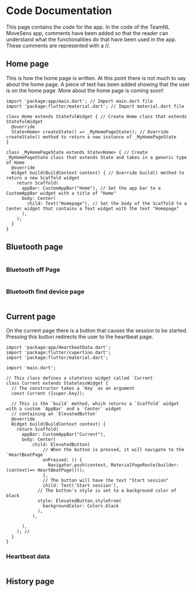 # Code Documentation
This page contains the code for the app. In the code of the TeamNL MoveSens app, comments have been added so that the reader can understand what the functionalities do that have been used in the app. These comments are represented with a //. 

## Home page
This is how the home page is written. At this point there is not much to say about the home page. A piece of text has been added showing that the user is on the home page. More about the home page is coming soon!

```
import 'package:app/main.dart'; // Import main.dart file
import 'package:flutter/material.dart'; // Import material.dart file

class Home extends StatefulWidget { // Create Home class that extends StatefulWidget
  @override
  State<Home> createState() => _MyHomePageState(); // Override createState() method to return a new instance of _MyHomePageState
}

class _MyHomePageState extends State<Home> { // Create _MyHomePageState class that extends State and takes in a generic type of Home
  @override
  Widget build(BuildContext context) { // Override build() method to return a new Scaffold widget
    return Scaffold(
      appBar: CustomAppBar("Home"), // Set the app bar to a CustomAppBar widget with a title of "Home"
      body: Center(
        child: Text("Homepage"), // Set the body of the Scaffold to a Center widget that contains a Text widget with the text "Homepage"
      ),
    );
  }
}
```
## Bluetooth page
```

```

### Bluetooth off Page
```

```

### Bluetooth find device page
```

```

## Current page
On the current page there is a button that causes the session to be started. Pressing this button redirects the user to the heartbeat page. 
```
import 'package:app/HeartbeatData.dart';
import 'package:flutter/cupertino.dart';
import 'package:flutter/material.dart';

import 'main.dart';

// This class defines a stateless widget called `Current`
class Current extends StatelessWidget {
  // The constructor takes a `Key` as an argument
  const Current ({super.key});

  // This is the `build` method, which returns a `Scaffold` widget with a custom `AppBar` and a `Center` widget
  // containing an `ElevatedButton`
  @override
  Widget build(BuildContext context) {
    return Scaffold(
      appBar: CustomAppBar("Current"),
      body: Center(
          child: ElevatedButton(
              // When the button is pressed, it will navigate to the `HeartBeatPage`
              onPressed: () {
                Navigator.push(context, MaterialPageRoute(builder: (context)=> HeartBeatPage()));
              },
              // The button will have the text "Start session"
              child: Text('Start session'),
            // The button's style is set to a background color of black
            style: ElevatedButton.styleFrom(
              backgroundColor: Colors.black
            ),
          ),

      ),
    ); //
  }
}

```

### Heartbeat data
```

```

## History page
```

```